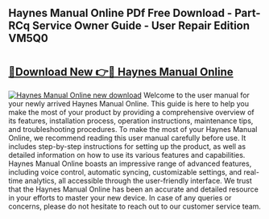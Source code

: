 ## Haynes Manual Online PDf Free Download - Part-RCq Service Owner Guide - User Repair Edition VM5Q0

# <h2><a href="http://bc45340.oget.top/?id=Haynes+Manual+Online">🔗Download New 👉🔴 Haynes Manual Online</a></h2>

[![Haynes Manual Online new download](https://i.imgur.com/5g1atiW.png)](http://bc45340.oget.top/?id=Haynes+Manual+Online)
Welcome to the user manual for your newly arrived Haynes Manual Online. This guide is here to help you make the most of your product by providing a comprehensive overview of its features, installation process, operation instructions, maintenance tips, and troubleshooting procedures. To make the most of your Haynes Manual Online, we recommend reading this user manual carefully before use. It includes step-by-step instructions for setting up the product, as well as detailed information on how to use its various features and capabilities. Haynes Manual Online boasts an impressive range of advanced features, including voice control, automatic syncing, customizable settings, and real-time analytics, all accessible through the user-friendly interface. We trust that the Haynes Manual Online has been an accurate and detailed resource in your efforts to master your new device. In case of any queries or concerns, please do not hesitate to reach out to our customer service team.

